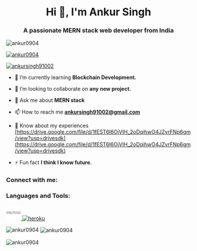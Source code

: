 <h1 align="center">Hi 👋, I'm Ankur Singh</h1>
<h3 align="center">A passionate MERN stack web developer from India</h3>

<p align="left"> <img src="https://komarev.com/ghpvc/?username=ankur0904&label=Profile%20views&color=0e75b6&style=flat" alt="ankur0904" /> </p>

<p align="left"> <a href="https://github.com/ryo-ma/github-profile-trophy"><img src="https://github-profile-trophy.vercel.app/?username=ankur0904" alt="ankur0904" /></a> </p>

<p align="left"> <a href="https://twitter.com/ankursingh91002" target="blank"><img src="https://img.shields.io/twitter/follow/ankursingh91002?logo=twitter&style=for-the-badge" alt="ankursingh91002" /></a> </p>

- 🌱 I’m currently learning **Blockchain Development.**

- 👯 I’m looking to collaborate on **any new project.**

- 💬 Ask me about **MERN stack**

- 📫 How to reach me **ankursingh91002@gmail.com**

- 📄 Know about my experiences [https://drive.google.com/file/d/1fEST6I6OjVIH_2oDqihwO4JZyrFNp6gm/view?usp=drivesdk](https://drive.google.com/file/d/1fEST6I6OjVIH_2oDqihwO4JZyrFNp6gm/view?usp=drivesdk)

- ⚡ Fun fact **I think I know future.**

<h3 align="left">Connect with me:</h3>
<p align="left">
<a href="https://twitter.com/ankursingh91002" target="blank"></a>
<a href="https://linkedin.com/in/ankur-singh-161458227" target="blank"></a>
<a href="https://hashnode.com/@ankur136" target="blank"></a>
</p>

<h3 align="left">Languages and Tools:</h3>
<p align="left"> <a href="https://expressjs.com" target="_blank" rel="noreferrer"> <img src="https://raw.githubusercontent.com/devicons/devicon/master/icons/express/express-original-wordmark.svg" alt="express" width="40" height="40"/> </a> <a href="https://heroku.com" target="_blank" rel="noreferrer"> <img src="https://www.vectorlogo.zone/logos/heroku/heroku-icon.svg" alt="heroku" width="40" height="40"/> </a> </p>

<p><img align="left" src="https://github-readme-stats.vercel.app/api/top-langs?username=ankur0904&show_icons=true&locale=en&layout=compact" alt="ankur0904" /></p>

<p>&nbsp;<img align="center" src="https://github-readme-stats.vercel.app/api?username=ankur0904&show_icons=true&locale=en" alt="ankur0904" /></p>

<p><img align="center" src="https://github-readme-streak-stats.herokuapp.com/?user=ankur0904&" alt="ankur0904" /></p>
